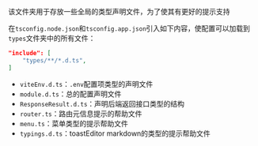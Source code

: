 该文件夹用于存放一些全局的类型声明文件，为了使其有更好的提示支持

在`tsconfig.node.json`和`tsconfig.app.json`引入如下内容，使配置可以加载到`types`文件夹中的所有文件：

```json
"include": [
    "types/**/*.d.ts",
]
```

- `viteEnv.d.ts`：`.env`配置项类型的声明文件
- `module.d.ts`：总的配置声明文件
- `ResponseResult.d.ts`：声明后端返回接口类型的结构
- `router.ts`：路由元信息提示的帮助文件
- `menu.ts`：菜单类型的提示帮助文件
- `typings.d.ts`：toastEditor markdown的类型的提示帮助文件
